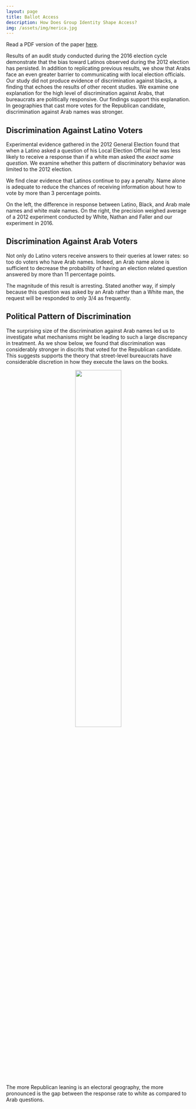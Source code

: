 ```yaml
---
layout: page
title: Ballot Access
description: How Does Group Identity Shape Access? 
img: /assets/img/merica.jpg
---
```


Read a PDF version of the paper <a href="{{ site.baseurl }}/assets/pdf/electionOfficials.pdf">here</a>. 

Results of an audit study conducted during the 2016 election cycle
demonstrate that the bias toward Latinos observed during the 2012
election has persisted. In addition to replicating previous results,
we show that Arabs face an even greater barrier to communicating with
local election officials. Our study did not produce evidence of
discrimination against blacks, a finding that echoes the results of
other recent studies. We examine one explanation for the high level of
discrimination against Arabs, that bureaucrats are politically
responsive. Our findings support this explanation. In geographies
that cast more votes for the Republican candidate, discrimination
against Arab names was stronger.

## Discrimination Against Latino Voters

Experimental evidence gathered in the 2012 General Election found that
when a Latino asked a question of his Local Election Official he was
less likely to receive a response than if a white man asked the _exact
same question_. We examine whether this pattern of discriminatory
behavior was limited to the 2012 election.

We find clear evidence that Latinos continue to pay a penalty. Name
alone is adequate to reduce the chances of receiving information about
how to vote by more than 3 percentage points.

<div class="img_row">
    <img class="col three" src="{{ site.baseurl }}/assets/img/2016replication.jpg" alt="" title="Continuing Discrimination"/>
</div>

<div class="col three caption">
     On the left, the difference in response between Latino, Black,
     and Arab male names and white male names. On the right, the
     precision weighed average of a 2012 experiment conducted by White, Nathan and Faller and our experiment
     in 2016.     
</div>


## Discrimination Against Arab Voters

Not only do Latino voters receive answers to their queries at lower
rates: so too do voters who have Arab names. Indeed, an Arab name
alone is sufficient to decrease the probability of having an election
related question answered by more than 11 percentage points.

The magnitude of this result is arresting. Stated another way, if
simply because this question was asked by an Arab rather than a White
man, the request will be responded to only 3/4 as frequently.

## Political Pattern of Discrimination

The surprising size of the discrimination against Arab names led us to
investigate what mechanisms might be leading to such a large
discrepancy in treatment. As we show below, we found that
discrimination was considerably stronger in discrits that voted for
the Republican candidate. This suggests supports the theory that
street-level bureaucrats have considerable discretion in how they
execute the laws on the books.

<div style="text-align:center"> 
<img src="{{ site.baseurl }}/assets/img/HTEtrump.jpg" alt="" title="Political Heterogeneity" width="50%" height="50%"/>
</div> 

<div class="col three caption">
    The more Republican leaning is an electoral geography, the more
    pronounced is the gap between the response rate to white as compared
    to Arab questions.
</div>


     

